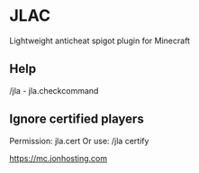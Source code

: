 # JLAC
Lightweight anticheat spigot plugin for Minecraft

## Help
/jla - jla.checkcommand

## Ignore certified players
Permission: jla.cert
Or use: /jla certify <player>

https://mc.jonhosting.com
